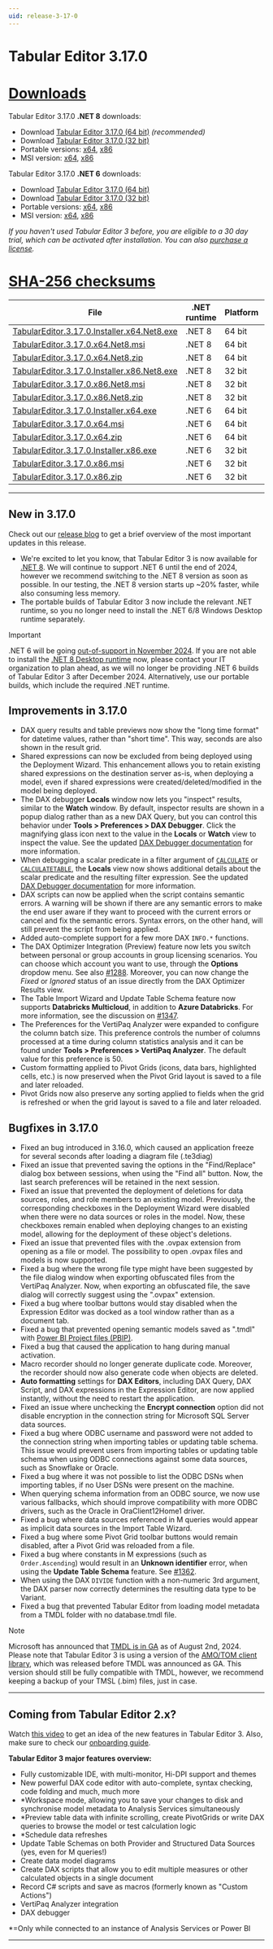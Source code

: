 ```yaml
---
uid: release-3-17-0
---
```

# Tabular Editor 3.17.0

# [**Downloads**](#tab/downloads)

Tabular Editor 3.17.0 **.NET 8** downloads:

- Download [Tabular Editor 3.17.0 (64 bit)](https://cdn.tabulareditor.com/files/TabularEditor.3.17.0.Installer.x64.Net8.exe) *(recommended)*
- Download [Tabular Editor 3.17.0 (32 bit)](https://cdn.tabulareditor.com/files/TabularEditor.3.17.0.Installer.x86.Net8.exe)
- Portable versions: [x64](https://cdn.tabulareditor.com/files/TabularEditor.3.17.0.x64.Net8.zip), [x86](https://cdn.tabulareditor.com/files/TabularEditor.3.17.0.x86.Net8.zip)
- MSI version: [x64](https://cdn.tabulareditor.com/files/TabularEditor.3.17.0.x64.Net8.msi), [x86](https://cdn.tabulareditor.com/files/TabularEditor.3.17.0.x86.Net8.msi)

Tabular Editor 3.17.0 **.NET 6** downloads:

- Download [Tabular Editor 3.17.0 (64 bit)](https://cdn.tabulareditor.com/files/TabularEditor.3.17.0.Installer.x64.exe)
- Download [Tabular Editor 3.17.0 (32 bit)](https://cdn.tabulareditor.com/files/TabularEditor.3.17.0.Installer.x86.exe)
- Portable versions: [x64](https://cdn.tabulareditor.com/files/TabularEditor.3.17.0.x64.zip), [x86](https://cdn.tabulareditor.com/files/TabularEditor.3.17.0.x86.zip)
- MSI version: [x64](https://cdn.tabulareditor.com/files/TabularEditor.3.17.0.x64.msi), [x86](https://cdn.tabulareditor.com/files/TabularEditor.3.17.0.x86.msi)

*If you haven't used Tabular Editor 3 before, you are eligible to a 30 day trial, which can be activated after installation. You can also [purchase a license](https://tabulareditor.com/licensing).*

# [**SHA-256 checksums**](#tab/checksums)

| File | .NET runtime | Platform | SHA-256 |
| -- | -- | -- | -- |
| [TabularEditor.3.17.0.Installer.x64.Net8.exe](https://cdn.tabulareditor.com/files/TabularEditor.3.17.0.Installer.x64.Net8.exe) | .NET 8 | 64 bit | `9D0609022B672A1E47FF78D0DE2FA2C1451A1661E41D95391F33E6B5144BC58B` |
| [TabularEditor.3.17.0.x64.Net8.msi](https://cdn.tabulareditor.com/files/TabularEditor.3.17.0.x64.Net8.msi)                     | .NET 8 | 64 bit | `8A9768B969A7D22D8956A11C6CF46AF78C6070B7153F08C44576360A7C278421` |
| [TabularEditor.3.17.0.x64.Net8.zip](https://cdn.tabulareditor.com/files/TabularEditor.3.17.0.x64.Net8.zip)                     | .NET 8 | 64 bit | `7E279D9395D3F7EB426293589414D520033CE8621C2364882489080D07DB81A1` |
| [TabularEditor.3.17.0.Installer.x86.Net8.exe](https://cdn.tabulareditor.com/files/TabularEditor.3.17.0.Installer.x86.Net8.exe) | .NET 8 | 32 bit | `0FAD1867F9496F3DCDC6B31AA163451102C42CFA6C5FE05B89114C76DD568ACA` |
| [TabularEditor.3.17.0.x86.Net8.msi](https://cdn.tabulareditor.com/files/TabularEditor.3.17.0.x86.Net8.msi)                     | .NET 8 | 32 bit | `6CFD937E0B69F56800FF0411AAEA65CA2109316D4B1B2231E41634CBCEDDB096` |
| [TabularEditor.3.17.0.x86.Net8.zip](https://cdn.tabulareditor.com/files/TabularEditor.3.17.0.x86.Net8.zip)                     | .NET 8 | 32 bit | `A81F137DE5EB572A06DB93865CB75818A595A80B30E486232A395ED5BABD114F` |
| [TabularEditor.3.17.0.Installer.x64.exe](https://cdn.tabulareditor.com/files/TabularEditor.3.17.0.Installer.x64.exe)           | .NET 6 | 64 bit | `4594B299DC4469EB5767F542F7CD242A10A7C89DEB52AE5987DACDE75B7C985C` |
| [TabularEditor.3.17.0.x64.msi](https://cdn.tabulareditor.com/files/TabularEditor.3.17.0.x64.msi)                               | .NET 6 | 64 bit | `F77CEC56BAA47ACB1B981CB6C4117A4F3BC5C803C65532A7D4AEDFF03EA45E93` |
| [TabularEditor.3.17.0.x64.zip](https://cdn.tabulareditor.com/files/TabularEditor.3.17.0.x64.zip)                               | .NET 6 | 64 bit | `C5B8A3F5AEBA292E3390036399BDC8551093A9030379D3BE359676EDF660C643` |
| [TabularEditor.3.17.0.Installer.x86.exe](https://cdn.tabulareditor.com/files/TabularEditor.3.17.0.Installer.x86.exe)           | .NET 6 | 32 bit | `34889BAE93D1C1E6C1BD7FCBF7B82F02DE974018B8C123D260EF894D0954F454` |
| [TabularEditor.3.17.0.x86.msi](https://cdn.tabulareditor.com/files/TabularEditor.3.17.0.x86.msi)                               | .NET 6 | 32 bit | `28D167AF729AB0C1BAD6F76A010F5907DE7A5717B01E0ADAD7CBFB1ADD0E7917` |
| [TabularEditor.3.17.0.x86.zip](https://cdn.tabulareditor.com/files/TabularEditor.3.17.0.x86.zip)                               | .NET 6 | 32 bit | `DED76DB0F699B6024F1AF768D32DF134B8D5CFED1B33C489FD2BE0349DD931CA` |

***

## New in 3.17.0

Check out our [release blog](https://blog.tabulareditor.com/) to get a brief overview of the most important updates in this release.

- We're excited to let you know, that Tabular Editor 3 is now available for [.NET 8](https://learn.microsoft.com/en-us/dotnet/core/whats-new/dotnet-8/overview). We will continue to support .NET 6 until the end of 2024, however we recommend switching to the .NET 8 version as soon as possible. In our testing, the .NET 8 version starts up ~20% faster, while also consuming less memory.
- The portable builds of Tabular Editor 3 now include the relevant .NET runtime, so you no longer need to install the .NET 6/8 Windows Desktop runtime separately.

> [!IMPORTANT]
> .NET 6 will be going [out-of-support in November 2024](https://dotnet.microsoft.com/en-us/platform/support/policy/dotnet-core). If you are not able to install the [.NET 8 Desktop runtime](https://dotnet.microsoft.com/en-us/download/dotnet/8.0/runtime) now, please contact your IT organization to plan ahead, as we will no longer be providing .NET 6 builds of Tabular Editor 3 after December 2024. Alternatively, use our portable builds, which include the required .NET runtime.

## Improvements in 3.17.0

- DAX query results and table previews now show the "long time format" for datetime values, rather than "short time". This way, seconds are also shown in the result grid.
- Shared expressions can now be excluded from being deployed using the Deployment Wizard. This enhancement allows you to retain existing shared expressions on the destination server as-is, when deploying a model, even if shared expressions were created/deleted/modified in the model being deployed.
- The DAX debugger **Locals** window now lets you "inspect" results, similar to the **Watch** window. By default, inspector results are shown in a popup dialog rather than as a new DAX Query, but you can control this behavior under **Tools > Preferences > DAX Debugger**. Click the magnifying glass icon next to the value in the **Locals** or **Watch** view to inspect the value. See the updated [DAX Debugger documentation](xref:dax-debugger#locals) for more information.
- When debugging a scalar predicate in a filter argument of [`CALCULATE`](https://dax.guide/calculate) or [`CALCULATETABLE`](https://dax.guide/calculatetable), the **Locals** view now shows additional details about the scalar predicate and the resulting filter expression. See the updated [DAX Debugger documentation](xref:dax-debugger#scalar-predicates) for more information.
- DAX scripts can now be applied when the script contains semantic errors. A warning will be shown if there are any semantic errors to make the end user aware if they want to proceed with the current errors or cancel and fix the semantic errors. Syntax errors, on the other hand, will still prevent the script from being applied.
- Added auto-complete support for a few more DAX `INFO.*` functions.
- The DAX Optimizer Integration (Preview) feature now lets you switch between personal or group accounts in group licensing scenarios. You can choose which account you want to use, through the **Options** dropdow menu. See also [#1288](https://github.com/TabularEditor/TabularEditor3/issues/1288). Moreover, you can now change the *Fixed* or *Ignored* status of an issue directly from the DAX Optimizer Results view.
- The Table Import Wizard and Update Table Schema feature now supports **Databricks Multicloud**, in addition to **Azure Databricks**. For more information, see the discussion on [#1347](https://github.com/TabularEditor/TabularEditor3/discussions/1347).
- The Preferences for the VertiPaq Analyzer were expanded to configure the column batch size. This preference controls the number of columns processed at a time during column statistics analysis and it can be found under **Tools > Preferences > VertiPaq Analyzer**. The default value for this preference is 50.
- Custom formatting applied to Pivot Grids (icons, data bars, highlighted cells, etc.) is now preserved when the Pivot Grid layout is saved to a file and later reloaded.
- Pivot Grids now also preserve any sorting applied to fields when the grid is refreshed or when the grid layout is saved to a file and later reloaded.

## Bugfixes in 3.17.0

- Fixed an bug introduced in 3.16.0, which caused an application freeze for several seconds after loading a diagram file (.te3diag)
- Fixed an issue that prevented saving the options in the "Find/Replace" dialog box between sessions, when using the "Find all" button. Now, the last search preferences will be retained in the next session.
- Fixed an issue that prevented the deployment of deletions for data sources, roles, and role members to an existing model. Previously, the corresponding checkboxes in the Deployment Wizard were disabled when there were no data sources or roles in the model. Now, these checkboxes remain enabled when deploying changes to an existing model, allowing for the deployment of these object's deletions.
- Fixed an issue that prevented files with the .ovpax extension from opening as a file or model. The possibility to open .ovpax files and models is now supported.
- Fixed a bug where the wrong file type might have been suggested by the file dialog window when exporting obfuscated files from the VertiPaq Analyzer. Now, when exporting an obfuscated file, the save dialog will correctly suggest using the ".ovpax" extension.
- Fixed a bug where toolbar buttons would stay disabled when the Expression Editor was docked as a tool window rather than as a document tab.
- Fixed a bug that prevented opening semantic models saved as ".tmdl" with [Power BI Project files (PBIP)](https://learn.microsoft.com/en-us/power-bi/developer/projects/projects-overview). 
- Fixed a bug that caused the application to hang during manual activation.
- Macro recorder should no longer generate duplicate code. Moreover, the recorder should now also generate code when objects are deleted.
- **Auto formatting** settings for **DAX Editors**, including DAX Query, DAX Script, and DAX expressions in the Expression Editor, are now applied instantly, without the need to restart the application.
- Fixed an issue where unchecking the **Encrypt connection** option did not disable encryption in the connection string for Microsoft SQL Server data sources.
- Fixed a bug where ODBC username and password were not added to the connection string when importing tables or updating table schema. This issue would prevent users from importing tables or updating table schema when using ODBC connections against some data sources, such as Snowflake or Oracle.
- Fixed a bug where it was not possible to list the ODBC DSNs when importing tables, if no User DSNs were present on the machine.
- When querying schema information from an ODBC source, we now use various fallbacks, which should improve compatibility with more ODBC drivers, such as the Oracle in OraClient12Home1 driver.
- Fixed a bug where data sources referenced in M queries would appear as implicit data sources in the Import Table Wizard.
- Fixed a bug where some Pivot Grid toolbar buttons would remain disabled, after a Pivot Grid was reloaded from a file.
- Fixed a bug where constants in M expressions (such as `Order.Ascending`) would result in an **Unknown identifier** error, when using the **Update Table Schema** feature. See [#1362](https://github.com/TabularEditor/TabularEditor3/issues/1362).
- When using the DAX `DIVIDE` function with a non-numeric 3rd argument, the DAX parser now correctly determines the resulting data type to be Variant.
- Fixed a bug that prevented Tabular Editor from loading model metadata from a TMDL folder with no database.tmdl file.

> [!NOTE]
> Microsoft has announced that [TMDL is in GA](https://powerbi.microsoft.com/en-us/blog/announcing-general-availability-of-tabular-model-definition-language-tmdl/) as of August 2nd, 2024. Please note that Tabular Editor 3 is using a version of the [AMO/TOM client library](https://www.nuget.org/packages/Microsoft.AnalysisServices.NetCore.retail.amd64/19.79.1.1), which was released before TMDL was announced as GA. This version should still be fully compatible with TMDL, however, we recommend keeping a backup of your TMSL (.bim) files, just in case.

---
## Coming from Tabular Editor 2.x?

Watch [this video](https://www.youtube.com/watch?v=pt3DdcjfImY) to get an idea of the new features in Tabular Editor 3. Also, make sure to check our [onboarding guide](https://docs.tabulareditor.com/onboarding/index.html).

**Tabular Editor 3 major features overview:**
- Fully customizable IDE, with multi-monitor, Hi-DPI support and themes
- New powerful DAX code editor with auto-complete, syntax checking, code folding and much, much more
- *Workspace mode, allowing you to save your changes to disk and synchronise model metadata to Analysis Services simultaneously
- *Preview table data with infinite scrolling, create PivotGrids or write DAX queries to browse the model or test calculation logic
- *Schedule data refreshes
- Update Table Schemas on both Provider and Structured Data Sources (yes, even for M queries!)
- Create data model diagrams
- Create DAX scripts that allow you to edit multiple measures or other calculated objects in a single document
- Record C# scripts and save as macros (formerly known as "Custom Actions")
- VertiPaq Analyzer integration
- DAX debugger

*=Only while connected to an instance of Analysis Services or Power BI

---
